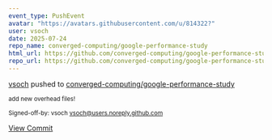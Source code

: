 ```yaml
---
event_type: PushEvent
avatar: "https://avatars.githubusercontent.com/u/814322?"
user: vsoch
date: 2025-07-24
repo_name: converged-computing/google-performance-study
html_url: https://github.com/converged-computing/google-performance-study/commit/a817711996e41d12572d08e4e7427b510995f5f2
repo_url: https://github.com/converged-computing/google-performance-study
---
```


<a href='https://github.com/vsoch' target='_blank'>vsoch</a> pushed to <a href='https://github.com/converged-computing/google-performance-study' target='_blank'>converged-computing/google-performance-study</a>

<small>add new overhead files!

Signed-off-by: vsoch <vsoch@users.noreply.github.com></small>

<a href='https://github.com/converged-computing/google-performance-study/commit/a817711996e41d12572d08e4e7427b510995f5f2' target='_blank'>View Commit</a>